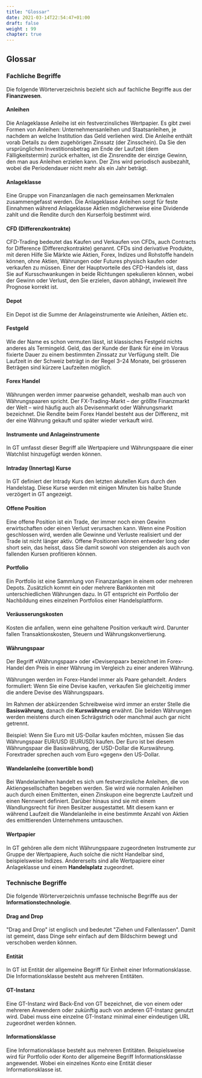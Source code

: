 ```yaml
---
title: "Glossar"
date: 2021-03-14T22:54:47+01:00
draft: false
weight : 99
chapter: true
---
```

## Glossar
### Fachliche Begriffe
Die folgende Wörterverzeichnis bezieht sich auf fachliche Begriffe aus der **Finanzwesen**.

#### Anleihen
Die Anlageklasse Anleihe ist ein festverzinsliches Wertpapier. Es gibt zwei Formen von Anleihen: Unternehmensanleihen und Staatsanleihen, je nachdem an welche Institution das Geld verliehen wird. Die Anleihe enthält vorab Details zu dem zugehörigen Zinssatz (der Zinsschein). Da Sie den ursprünglichen Investitionsbetrag am Ende der Laufzeit (dem Fälligkeitstermin) zurück erhalten, ist die Zinsrendite der einzige Gewinn, den man aus Anleihen erzielen kann. Der Zins wird periodisch ausbezahlt, wobei die Periodendauer nicht mehr als ein Jahr beträgt.
#### Anlageklasse
Eine Gruppe von Finanzanlagen die nach gemeinsamen Merkmalen zusammengefasst werden. Die Anlageklasse Anleihen sorgt für feste Einnahmen während Anlageklasse Aktien möglicherweise eine Dividende zahlt und die Rendite durch den Kurserfolg bestimmt wird.

#### CFD (Differenzkontrakte)
CFD-Trading bedeutet das Kaufen und Verkaufen von CFDs, auch Contracts for Difference (Differenzkontrakte) genannt. CFDs sind derivative Produkte, mit deren Hilfe Sie Märkte wie Aktien, Forex, Indizes und Rohstoffe handeln können, ohne Aktien, Währungen oder Futures physisch kaufen oder verkaufen zu müssen. Einer der Hauptvorteile des CFD-Handels ist, dass Sie auf Kursschwankungen in beide Richtungen spekulieren können, wobei der Gewinn oder Verlust, den Sie erzielen, davon abhängt, inwieweit Ihre Prognose korrekt ist.

#### Depot
Ein Depot ist die Summe  der Anlageinstrumente wie Anleihen, Aktien etc.

#### Festgeld
Wie der Name es schon vermuten lässt, ist klassisches Festgeld nichts anderes als Termingeld. Geld, das der Kunde der Bank für eine im Voraus fixierte Dauer zu einem bestimmten Zinssatz zur Verfügung stellt. Die Laufzeit in der Schweiz beträgt in der Regel 3–24 Monate, bei grösseren Beträgen sind kürzere Laufzeiten möglich.

#### Forex Handel
Währungen werden immer paarweise gehandelt, weshalb man auch von Währungspaaren spricht. Der FX-Trading-Markt – der größte Finanzmarkt der Welt – wird häufig auch als Devisenmarkt oder Währungsmarkt bezeichnet. Die Rendite beim Forex Handel besteht aus der Differenz, mit der eine Währung gekauft und später wieder verkauft wird.

#### Instrumente und Anlageinstrumente
In GT umfasst dieser Begriff alle Wertpapiere und Währungspaare die einer Watchlist hinzugefügt werden können.

#### Intraday (Innertag) Kurse
In GT definiert der Intrady Kurs den letzten akutellen Kurs durch den Handelstag. Diese Kurse werden mit einigen Minuten bis halbe Stunde verzögert in GT angezeigt.

#### Offene Position
Eine offene Position ist ein Trade, der immer noch einen Gewinn erwirtschaften oder einen Verlust verursachen kann. Wenn eine Position geschlossen wird, werden alle Gewinne und Verluste realisiert und der Trade ist nicht länger aktiv. Offene Positionen können entweder long oder short sein, das heisst, dass Sie damit sowohl von steigenden als auch von fallenden Kursen profitieren können.
#### Portfolio 
Ein Portfolio ist eine Sammlung von Finanzanlagen in einem oder mehreren Depots. Zusätzlich kommt ein oder mehrere  Bankkonten mit unterschiedlichen Währungen dazu. In GT entspricht ein Portfolio der Nachbildung eines einzelnen Portfolios einer Handelsplattform.

#### Veräusserungskosten
Kosten die anfallen, wenn eine gehaltene Position verkauft wird. Darunter fallen Transaktionskosten, Steuern und Währungskonvertierung.

#### Währungspaar
Der Begriff «Währungspaar» oder «Devisenpaar» bezeichnet im Forex-Handel den Preis in einer Währung im Vergleich zu einer anderen Währung.

Währungen werden im Forex-Handel immer als Paare gehandelt. Anders formuliert: Wenn Sie eine Devise kaufen, verkaufen Sie gleichzeitig immer die andere Devise des Währungspaars.

Im Rahmen der abkürzenden Schreibweise wird immer an erster Stelle die **Basiswährung**, danach die **Kurswährung** erwähnt. Die beiden Währungen werden meistens durch einen Schrägstrich oder manchmal auch gar nicht getrennt.

Beispiel: Wenn Sie Euro mit US-Dollar kaufen möchten, müssen Sie das Währungspaar EUR/USD (EURUSD) kaufen. Der Euro ist bei diesem Währungspaar die Basiswährung, der USD-Dollar die Kurswährung. Forextrader sprechen auch vom Euro «gegen» den US-Dollar.

#### Wandelanleihe (convertible bond)
Bei Wandelanleihen handelt es sich um festverzinsliche Anleihen, die von Aktiengesellschaften begeben werden. Sie wird wie normalen Anleihen auch durch einen Emittenten, einen Zinskupon eine begrenzte Laufzeit und einen Nennwert definiert. Darüber hinaus sind sie mit einem Wandlungsrecht für ihren Besitzer ausgestattet. Mit diesem kann er während Laufzeit die Wandelanleihe in eine bestimmte Anzahl von Aktien des emittierenden Unternehmens umtauschen.

#### Wertpapier
In GT gehören alle dem nicht Währungspaare zugeordneten Instrumente zur Gruppe der Wertpapiere, Auch solche die nicht Handelbar sind, beispielsweise Indizes. Andererseits sind alle Wertpapiere einer Anlageklasse und einem **Handelsplatz** zugeordnet.

### Technische Begriffe
Die folgende Wörterverzeichnis umfasse technische Begriffe aus der **Informationstechnologie**.
#### Drag and Drop
"Drag and Drop" ist englisch und bedeutet "Ziehen und Fallenlassen". Damit ist gemeint, dass Dinge sehr einfach auf dem Bildschirm bewegt und verschoben werden können.
#### Entität
In GT ist Entität der allgemeine Begriff für Einheit einer Informationsklasse. Die Informationsklasse besteht aus mehreren Entitäten.
#### GT-Instanz
Eine GT-Instanz wird Back-End von GT bezeichnet, die von einem oder mehreren Anwendern oder zukünftig auch von anderen GT-Instanz genutzt wird. Dabei muss eine einzelne GT-Instanz minimal einer eindeutigen URL zugeordnet werden können.
#### Informationsklasse
Eine Informationsklasse besteht aus mehreren Entitäten. Beispielsweise wird für Portfolio oder Konto der allgemeine Begriff Informationsklasse angewendet. Wobei ein einzelnes Konto eine Entität dieser Informationsklasse ist.